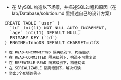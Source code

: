 * 在 MySQL 构造以下场景，并描述SQL过程和原因（在 lab/Database/solution.md 里描述自己的设计方案）
<pre name="code" class="java">
CREATE TABLE `user` (
  `id` int(11) NOT NULL AUTO_INCREMENT,
  `age` int(11) DEFAULT NULL,
  PRIMARY KEY (`id`)
) ENGINE=InnoDB DEFAULT CHARSET=utf8
</pre>

	* 在 READ-UNCOMMITTED 隔离级别下，构造脏读
	* 在 READ-COMMITTED 隔离级别下，构造不可重复读
	* 在 REPEATBLE-READ 隔离级别下，构造幻读
	* 在 SERIALIZABLE 隔离级别下，解决幻读
	* 举出3个死锁的例子